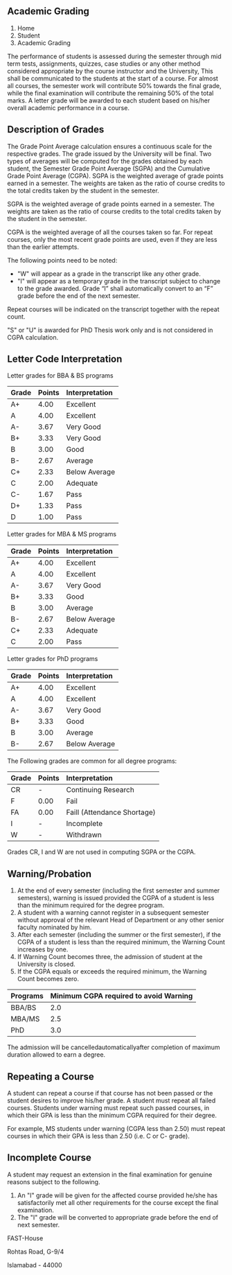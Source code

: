 ## Academic Grading

1. Home
2. Student
3. Academic Grading

The performance of students is assessed during the semester through mid term tests, assignments, quizzes, case studies or any other method considered appropriate by the course instructor and the University, This shall be communicated to the students at the start of a course. For almost all courses, the semester work will contribute 50% towards the final grade, while the final examination will contribute the remaining 50% of the total marks. A letter grade will be awarded to each student based on his/her overall academic performance in a course.

## Description of Grades

The Grade Point Average calculation ensures a continuous scale for the respective grades. The grade issued by the University will be final. Two types of averages will be computed for the grades obtained by each student, the Semester Grade Point Average (SGPA) and the Cumulative Grade Point Average (CGPA). SGPA is the weighted average of grade points earned in a semester. The weights are taken as the ratio of course credits to the total credits taken by the student in the semester.

SGPA is the weighted average of grade points earned in a semester. The weights are taken as the ratio of course credits to the total credits taken by the student in the semester.

CGPA is the weighted average of all the courses taken so far. For repeat courses, only the most recent grade points are used, even if they are less than the earlier attempts.

The following points need to be noted:

- "W" will appear as a grade in the transcript like any other grade.
- "I" will appear as a temporary grade in the transcript subject to change to the grade awarded. Grade “I” shall automatically convert to an “F” grade before the end of the next semester.

Repeat courses will be indicated on the transcript together with the repeat count.

"S" or "U" is awarded for PhD Thesis work only and is not considered in CGPA calculation.

## Letter Code Interpretation

Letter grades for BBA & BS programs

| Grade | Points | Interpretation |
| :-- | :-- | :-- |
| A+ | 4.00 | Excellent |
| A | 4.00 | Excellent |
| A- | 3.67 | Very Good |
| B+ | 3.33 | Very Good |
| B | 3.00 | Good |
| B- | 2.67 | Average |
| C+ | 2.33 | Below Average |
| C | 2.00 | Adequate |
| C- | 1.67 | Pass |
| D+ | 1.33 | Pass |
| D | 1.00 | Pass |

Letter grades for MBA & MS programs

| Grade | Points | Interpretation |
| :-- | :-- | :-- |
| A+ | 4.00 | Excellent |
| A | 4.00 | Excellent |
| A- | 3.67 | Very Good |
| B+ | 3.33 | Good |
| B | 3.00 | Average |
| B- | 2.67 | Below Average |
| C+ | 2.33 | Adequate |
| C | 2.00 | Pass |

Letter grades for PhD programs

| Grade | Points | Interpretation |
| :-- | :-- | :-- |
| A+ | 4.00 | Excellent |
| A | 4.00 | Excellent |
| A- | 3.67 | Very Good |
| B+ | 3.33 | Good |
| B | 3.00 | Average |
| B- | 2.67 | Below Average |

The Following grades are common for all degree programs:

| Grade | Points | Interpretation |
| :-- | :-- | :-- |
| CR | - | Continuing Research |
| F | 0.00 | Fail |
| FA | 0.00 | Faill (Attendance Shortage) |
| I | - | Incomplete |
| W | - | Withdrawn |

Grades CR, I and W are not used in computing SGPA or the CGPA.

## Warning/Probation

1. At the end of every semester (including the first semester and summer semesters), warning is issued provided the CGPA of a student is less than the minimum required for the degree program.
2. A student with a warning cannot register in a subsequent semester without approval of the relevant Head of Department or any other senior faculty nominated by him.
3. After each semester (including the summer or the first semester), if the CGPA of a student is less than the required minimum, the Warning Count increases by one.
4. If Warning Count becomes three, the admission of student at the University is closed.
5. If the CGPA equals or exceeds the required minimum, the Warning Count becomes zero.

| Programs | Minimum CGPA required to avoid Warning |
| :-- | :-- |
| BBA/BS | 2.0 |
| MBA/MS | 2.5 |
| PhD | 3.0 |

The admission will be cancelledautomaticallyafter completion of maximum duration allowed to earn a degree.

## Repeating a Course

A student can repeat a course if that course has not been passed or the student desires to improve his/her grade. A student must repeat all failed courses. Students under warning must repeat such passed courses, in which their GPA is less than the minimum CGPA required for their degree.

For example, MS students under warning (CGPA less than 2.50) must repeat courses in which their GPA is less than 2.50 (i.e. C or C- grade).

## Incomplete Course

A student may request an extension in the final examination for genuine reasons subject to the following.

1. An "I" grade will be given for the affected course provided he/she has satisfactorily met all other requirements for the course except the final examination.
2. The "I" grade will be converted to appropriate grade before the end of next semester.

FAST-House

Rohtas Road, G-9/4

Islamabad - 44000